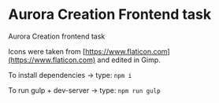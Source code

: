 # Aurora Creation Frontend task

Aurora Creation frontend task

Icons were taken from [https://www.flaticon.com](https://www.flaticon.com) and edited in Gimp.

To install dependencies -> type: `npm i`

To run gulp + dev-server -> type: `npm run gulp`
